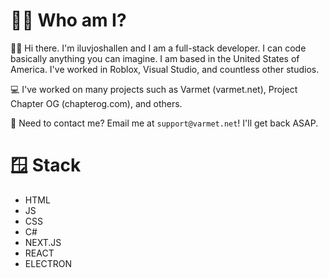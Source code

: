 # 🤵🏼 Who am I?

👋🏻 Hi there. I'm iluvjoshallen and I am a full-stack developer. I can code basically anything you can imagine. I am based in the United States of America. I've worked in Roblox, Visual Studio, and countless other studios.

💻 I've worked on many projects such as Varmet (varmet.net), Project Chapter OG (chapterog.com), and others.

📩 Need to contact me? Email me at ```support@varmet.net```! I'll get back ASAP.

# 🪟 Stack
- HTML
- JS
- CSS
- C#
- NEXT.JS
- REACT
- ELECTRON



<!--
**iluvjoshallen/iluvjoshallen** is a ✨ _special_ ✨ repository because its `README.md` (this file) appears on your GitHub profile.

Here are some ideas to get you started:

- 🔭 I’m currently working on ...
- 🌱 I’m currently learning ...
- 👯 I’m looking to collaborate on ...
- 🤔 I’m looking for help with ...
- 💬 Ask me about ...
- 📫 How to reach me: ...
- 😄 Pronouns: ...
- ⚡ Fun fact: ...
-->
